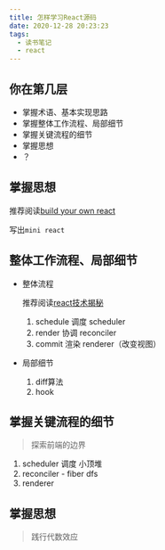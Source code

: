 ```yaml
---
title: 怎样学习React源码
date: 2020-12-28 20:23:23
tags:
  - 读书笔记
  - react
---
```


## 你在第几层

- 掌握术语、基本实现思路
- 掌握整体工作流程、局部细节
- 掌握关键流程的细节
- 掌握思想
- ？

## 掌握思想

 推荐阅读[build your own react](https://pomb.us/build-your-own-react/)

 写出`mini react`

## 整体工作流程、局部细节

- 整体流程

  推荐阅读[react技术揭秘]()

    1. schedule 调度 scheduler
    2. render 协调  reconciler
    3. commit 渲染  renderer（改变视图）
  
- 局部细节

    1. diff算法
    2. hook

## 掌握关键流程的细节

  > 探索前端的边界

  1. scheduler 调度 小顶堆
  2. reconciler - fiber dfs
  3. renderer

## 掌握思想

  > 践行代数效应